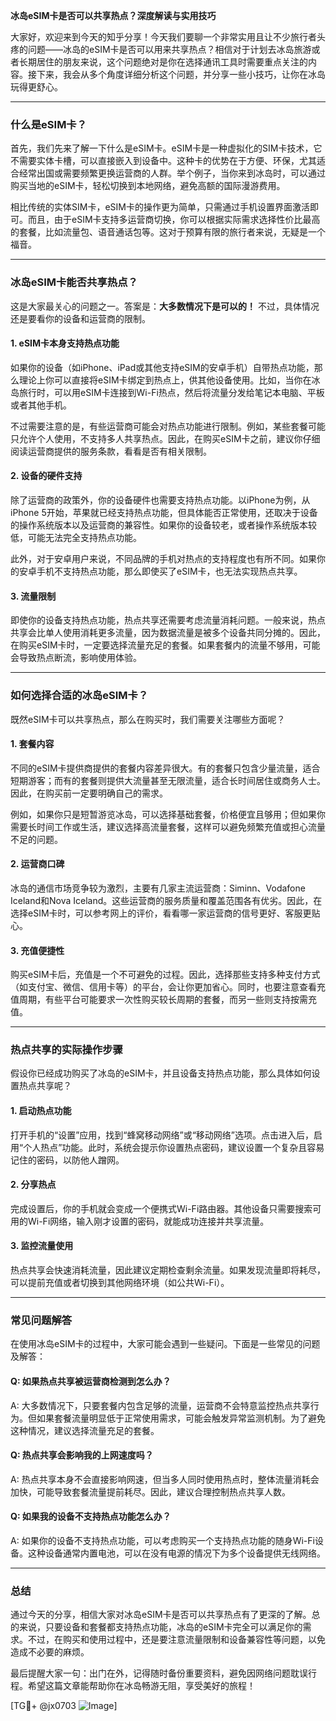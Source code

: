 **冰岛eSIM卡是否可以共享热点？深度解读与实用技巧**

大家好，欢迎来到今天的知乎分享！今天我们要聊一个非常实用且让不少旅行者头疼的问题——冰岛的eSIM卡是否可以用来共享热点？相信对于计划去冰岛旅游或者长期居住的朋友来说，这个问题绝对是你在选择通讯工具时需要重点关注的内容。接下来，我会从多个角度详细分析这个问题，并分享一些小技巧，让你在冰岛玩得更舒心。

---

### **什么是eSIM卡？**

首先，我们先来了解一下什么是eSIM卡。eSIM卡是一种虚拟化的SIM卡技术，它不需要实体卡槽，可以直接嵌入到设备中。这种卡的优势在于方便、环保，尤其适合经常出国或需要频繁更换运营商的人群。举个例子，当你来到冰岛时，可以通过购买当地的eSIM卡，轻松切换到本地网络，避免高额的国际漫游费用。

相比传统的实体SIM卡，eSIM卡的操作更为简单，只需通过手机设置界面激活即可。而且，由于eSIM卡支持多运营商切换，你可以根据实际需求选择性价比最高的套餐，比如流量包、语音通话包等。这对于预算有限的旅行者来说，无疑是一个福音。

---

### **冰岛eSIM卡能否共享热点？**

这是大家最关心的问题之一。答案是：**大多数情况下是可以的！** 不过，具体情况还是要看你的设备和运营商的限制。

#### **1. eSIM卡本身支持热点功能**
如果你的设备（如iPhone、iPad或其他支持eSIM的安卓手机）自带热点功能，那么理论上你可以直接将eSIM卡绑定到热点上，供其他设备使用。比如，当你在冰岛旅行时，可以用eSIM卡连接到Wi-Fi热点，然后将流量分发给笔记本电脑、平板或者其他手机。

不过需要注意的是，有些运营商可能会对热点功能进行限制。例如，某些套餐可能只允许个人使用，不支持多人共享热点。因此，在购买eSIM卡之前，建议你仔细阅读运营商提供的服务条款，看看是否有相关限制。

#### **2. 设备的硬件支持**
除了运营商的政策外，你的设备硬件也需要支持热点功能。以iPhone为例，从iPhone 5开始，苹果就已经支持热点功能，但具体能否正常使用，还取决于设备的操作系统版本以及运营商的兼容性。如果你的设备较老，或者操作系统版本较低，可能无法完全支持热点功能。

此外，对于安卓用户来说，不同品牌的手机对热点的支持程度也有所不同。如果你的安卓手机不支持热点功能，那么即使买了eSIM卡，也无法实现热点共享。

#### **3. 流量限制**
即使你的设备支持热点功能，热点共享还需要考虑流量消耗问题。一般来说，热点共享会比单人使用消耗更多流量，因为数据流量是被多个设备共同分摊的。因此，在购买eSIM卡时，一定要选择流量充足的套餐。如果套餐内的流量不够用，可能会导致热点断流，影响使用体验。

---

### **如何选择合适的冰岛eSIM卡？**

既然eSIM卡可以共享热点，那么在购买时，我们需要关注哪些方面呢？

#### **1. 套餐内容**
不同的eSIM卡提供商提供的套餐内容差异很大。有的套餐只包含少量流量，适合短期游客；而有的套餐则提供大流量甚至无限流量，适合长时间居住或商务人士。因此，在购买前一定要明确自己的需求。

例如，如果你只是短暂游览冰岛，可以选择基础套餐，价格便宜且够用；但如果你需要长时间工作或生活，建议选择高流量套餐，这样可以避免频繁充值或担心流量不足的问题。

#### **2. 运营商口碑**
冰岛的通信市场竞争较为激烈，主要有几家主流运营商：Siminn、Vodafone Iceland和Nova Iceland。这些运营商的服务质量和覆盖范围各有优劣。因此，在选择eSIM卡时，可以参考网上的评价，看看哪一家运营商的信号更好、客服更贴心。

#### **3. 充值便捷性**
购买eSIM卡后，充值是一个不可避免的过程。因此，选择那些支持多种支付方式（如支付宝、微信、信用卡等）的平台，会让你更加省心。同时，也要注意查看充值周期，有些平台可能要求一次性购买较长周期的套餐，而另一些则支持按需充值。

---

### **热点共享的实际操作步骤**

假设你已经成功购买了冰岛的eSIM卡，并且设备支持热点功能，那么具体如何设置热点共享呢？

#### **1. 启动热点功能**
打开手机的“设置”应用，找到“蜂窝移动网络”或“移动网络”选项。点击进入后，启用“个人热点”功能。此时，系统会提示你设置热点密码，建议设置一个复杂且容易记住的密码，以防他人蹭网。

#### **2. 分享热点**
完成设置后，你的手机就会变成一个便携式Wi-Fi路由器。其他设备只需要搜索可用的Wi-Fi网络，输入刚才设置的密码，就能成功连接并共享流量。

#### **3. 监控流量使用**
热点共享会快速消耗流量，因此建议定期检查剩余流量。如果发现流量即将耗尽，可以提前充值或者切换到其他网络环境（如公共Wi-Fi）。

---

### **常见问题解答**

在使用冰岛eSIM卡的过程中，大家可能会遇到一些疑问。下面是一些常见的问题及解答：

#### **Q: 如果热点共享被运营商检测到怎么办？**
A: 大多数情况下，只要套餐内包含足够的流量，运营商不会特意监控热点共享行为。但如果套餐流量明显低于正常使用需求，可能会触发异常监测机制。为了避免这种情况，建议选择流量充足的套餐。

#### **Q: 热点共享会影响我的上网速度吗？**
A: 热点共享本身不会直接影响网速，但当多人同时使用热点时，整体流量消耗会加快，可能导致套餐流量提前耗尽。因此，建议合理控制热点共享人数。

#### **Q: 如果我的设备不支持热点功能怎么办？**
A: 如果你的设备不支持热点功能，可以考虑购买一个支持热点功能的随身Wi-Fi设备。这种设备通常内置电池，可以在没有电源的情况下为多个设备提供无线网络。

---

### **总结**

通过今天的分享，相信大家对冰岛eSIM卡是否可以共享热点有了更深的了解。总的来说，只要设备和套餐都支持热点功能，冰岛的eSIM卡完全可以满足你的需求。不过，在购买和使用过程中，还是要注意流量限制和设备兼容性等问题，以免造成不必要的麻烦。

最后提醒大家一句：出门在外，记得随时备份重要资料，避免因网络问题耽误行程。希望这篇文章能帮助你在冰岛畅游无阻，享受美好的旅程！

[TG💪+ @jx0703 ![Image](https://github.com/user-attachments/assets/dbca1d08-cadb-493c-b0ec-ad6f7a83f270)]